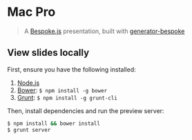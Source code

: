 # Mac Pro
> A [Bespoke.js](http://markdalgleish.com/projects/bespoke.js) presentation, built with [generator-bespoke](https://github.com/markdalgleish/generator-bespoke)

## View slides locally

First, ensure you have the following installed:

1. [Node.js](http://nodejs.org)
2. [Bower](http://bower.io): `$ npm install -g bower`
3. [Grunt](http://gruntjs.com): `$ npm install -g grunt-cli`

Then, install dependencies and run the preview server:

```bash
$ npm install && bower install
$ grunt server
```
